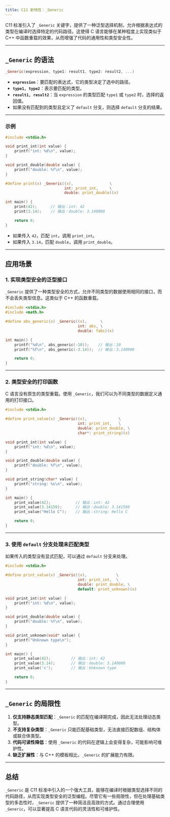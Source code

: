 ```yaml
---
title: C11 新特性：_Generic
---
```


C11 标准引入了 `_Generic` 关键字，提供了一种泛型选择机制，允许根据表达式的类型在编译时选择特定的代码路径。这使得 C 语言能够在某种程度上实现类似于 C++ 中函数重载的效果，从而增强了代码的通用性和类型安全性。

---

## `_Generic` 的语法

```c
_Generic(expression, type1: result1, type2: result2, ...)
```

- **`expression`**：要匹配的表达式，它的类型决定了选中的路径。
- **`type1, type2`**：表示要匹配的类型。
- **`result1, result2`**：当 `expression` 的类型匹配 `type1` 或 `type2` 时，选择的返回值。
- 如果没有匹配到的类型且定义了 `default` 分支，则选择 `default` 分支的结果。

---

### 示例

```c
#include <stdio.h>

void print_int(int value) {
    printf("int: %d\n", value);
}

void print_double(double value) {
    printf("double: %f\n", value);
}

#define print(x) _Generic((x),                \
                          int: print_int,     \
                          double: print_double)(x)

int main() {
    print(42);      // 输出：int: 42
    print(3.14);    // 输出：double: 3.140000

    return 0;
}
```

- 如果传入 `42`，匹配 `int`，调用 `print_int`。
- 如果传入 `3.14`，匹配 `double`，调用 `print_double`。

---

## 应用场景

### 1. 实现类型安全的泛型接口

`_Generic` 提供了一种类型安全的方式，允许不同类型的数据使用相同的接口，而不会丢失类型信息。这类似于 C++ 的函数重载。

```c
#include <stdio.h>
#include <math.h>

#define abs_generic(x) _Generic((x),      \
                                int: abs, \
                                double: fabs)(x)

int main() {
    printf("%d\n", abs_generic(-10));    // 输出：10
    printf("%f\n", abs_generic(-3.14));  // 输出：3.140000

    return 0;
}
```

---

### 2. 类型安全的打印函数

C 语言没有原生的类型重载。使用 `_Generic`，我们可以为不同类型的数据定义通用的打印接口。

```c
#include <stdio.h>

#define print_value(x) _Generic((x),              \
                                int: print_int,   \
                                double: print_double, \
                                char*: print_string)(x)

void print_int(int value) {
    printf("int: %d\n", value);
}

void print_double(double value) {
    printf("double: %f\n", value);
}

void print_string(char* value) {
    printf("string: %s\n", value);
}

int main() {
    print_value(42);           // 输出：int: 42
    print_value(3.14159);      // 输出：double: 3.141590
    print_value("Hello C");    // 输出：string: Hello C

    return 0;
}
```

---

### 3. 使用 `default` 分支处理未匹配类型

如果传入的类型没有显式匹配，可以通过 `default` 分支来处理。

```c
#include <stdio.h>

#define print_value(x) _Generic((x),             \
                                int: print_int,  \
                                double: print_double, \
                                default: print_unknown)(x)

void print_int(int value) {
    printf("int: %d\n", value);
}

void print_double(double value) {
    printf("double: %f\n", value);
}

void print_unknown(void* value) {
    printf("Unknown type\n");
}

int main() {
    print_value(42);         // 输出：int: 42
    print_value(3.14);       // 输出：double: 3.140000
    print_value('c');        // 输出：Unknown type

    return 0;
}
```

---

## `_Generic` 的局限性

1. **仅支持静态类型匹配**：`_Generic` 的匹配在编译期完成，因此无法处理动态类型。
2. **不支持复杂类型**：`_Generic` 只能匹配基础类型，无法直接匹配数组、结构体或联合体类型。
3. **代码可读性降低**：使用 `_Generic` 的代码在逻辑上会变得复杂，可能影响可维护性。
4. **缺乏扩展性**：与 C++ 的模板相比，`_Generic` 的扩展能力有限。

---

## 总结

`_Generic` 是 C11 标准中引入的一个强大工具，能够在编译时根据类型选择不同的代码路径，从而实现类型安全的泛型编程。尽管它有一些局限性，但在处理基础类型的多态性时，`_Generic` 提供了一种简洁且高效的方式。通过合理使用 `_Generic`，可以显著提高 C 语言代码的灵活性和可维护性。
